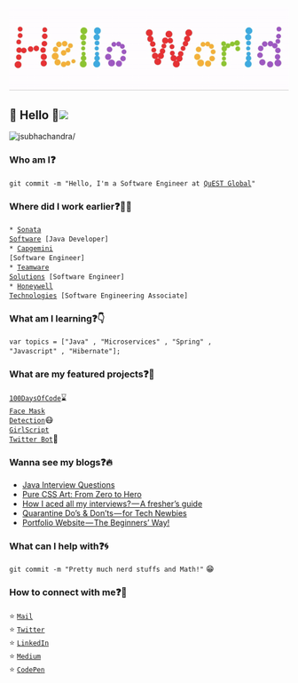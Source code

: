 <p align="center">
  <img src="https://github.com/jsubhachandra/jsubhachandra/blob/master/readme.gif">
</p>
 
## :rainbow: Hello :eyes:<img src="https://raw.githubusercontent.com/iampavangandhi/iampavangandhi/master/gifs/Hi.gif" width="30px">
<p align="left"> <img src=https://komarev.com/ghpvc/?username=jsubhachandra alt=jsubhachandra/></p>

### Who am I:question: 
<code>git commit -m "Hello, I'm a Software Engineer at [QuEST Global](https://www.quest-global.com/)"</code>

### Where did I work earlier:question::man_technologist:
<code>* [Sonata Software](https://www.sonata-software.com/) [Java Developer]</code>  
<code>* [Capgemini](https://www.capgemini.com/in-en/) [Software Engineer]</code>      
<code>* [Teamware Solutions](https://www.teamwaresolutions.net) [Software Engineer]</code>    
<code>* [Honeywell Technologies](https://www.honeywell.com/en-us) [Software Engineering Associate]</code>      
  
### What am I learning:question::point_down:	
<code>var topics = ["Java" , "Microservices" , "Spring" , "Javascript" , "Hibernate"];</code>

### What are my featured projects:question::rocket:
<code>[100DaysOfCode](https://github.com/jsubhachandra/100DaysOfCode)</code>:hourglass:     
<code>[Face Mask Detection](https://github.com/jsubhachandra/Face-Mask-Detection)</code>:mask:  
<code>[GirlScript Twitter Bot](https://github.com/jsubhachandra/Girlscript-Twitter-Bot)</code>:robot:     

### Wanna see my blogs:question::fire:
<!-- BLOG-POST-LIST:START -->
- [Java Interview Questions](https://jsubhachandra.blogspot.com/)
- [Pure CSS Art: From Zero to Hero](https://medium.com/analytics-vidhya/pure-css-art-from-zero-to-hero-b15d11f96702?source=rss-5c8e98221095------2)
- [How I aced all my interviews? — A fresher’s guide](https://medium.com/coderbyte/how-i-aced-all-my-interviews-a-freshers-guide-b8a0b1b2694f?source=rss-5c8e98221095------2)
- [Quarantine Do’s & Don’ts — for Tech Newbies](https://medium.com/analytics-vidhya/quarantine-dos-don-ts-for-tech-newbies-737f56113ab0?source=rss-5c8e98221095------2)
- [Portfolio Website — The Beginners’ Way!](https://medium.com/analytics-vidhya/portfolio-website-the-beginners-way-d43be855217e?source=rss-5c8e98221095------2)
<!-- BLOG-POST-LIST:END -->

### What can I help with:question::cyclone:
<code>git commit -m "Pretty much nerd stuffs and Math!"</code> :grin:

### How to connect with me:question::email:
:star: <code>[Mail](mailto:jsubhachandra@gmail.com)</code>    
:star: <code>[Twitter](https://twitter.com/jsubhachandra)</code>  
:star: <code>[LinkedIn](https://www.linkedin.com/in/jsubhachandra)</code>  
:star: <code>[Medium](https://medium.com/@jsubhachandra)</code>  
:star: <code>[CodePen](https://codepen.io/jsubhachandra)</code>  
